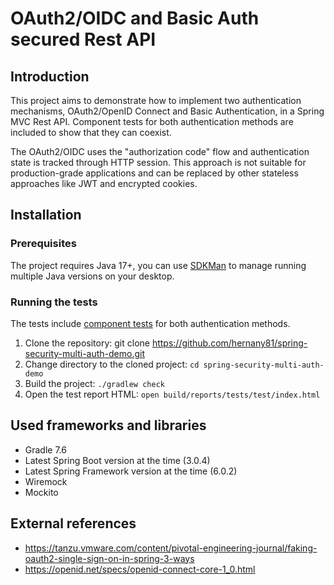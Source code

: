 # OAuth2/OIDC and Basic Auth secured Rest API

## Introduction
This project aims to demonstrate how to implement two authentication mechanisms, OAuth2/OpenID Connect and Basic Authentication, in a Spring MVC Rest API. Component tests for both authentication methods are included to show that they can coexist.

The OAuth2/OIDC uses the "authorization code" flow and authentication state is tracked through HTTP session. This approach is not suitable for production-grade applications and can be replaced by other stateless approaches like JWT and encrypted cookies.

## Installation
### Prerequisites
The project requires Java 17+, you can use [SDKMan](https://sdkman.io/) to manage running multiple Java versions on your desktop.


### Running the tests

The tests include [component tests](https://martinfowler.com/articles/microservice-testing/#testing-component-in-process-diagram) for both authentication methods.

1. Clone the repository: git clone https://github.com/hernany81/spring-security-multi-auth-demo.git
2. Change directory to the cloned project: `cd spring-security-multi-auth-demo`
3. Build the project: `./gradlew check`
4. Open the test report HTML: `open build/reports/tests/test/index.html`

## Used frameworks and libraries
- Gradle 7.6
- Latest Spring Boot version at the time (3.0.4)
- Latest Spring Framework version at the time (6.0.2)
- Wiremock
- Mockito

## External references
- https://tanzu.vmware.com/content/pivotal-engineering-journal/faking-oauth2-single-sign-on-in-spring-3-ways
- https://openid.net/specs/openid-connect-core-1_0.html